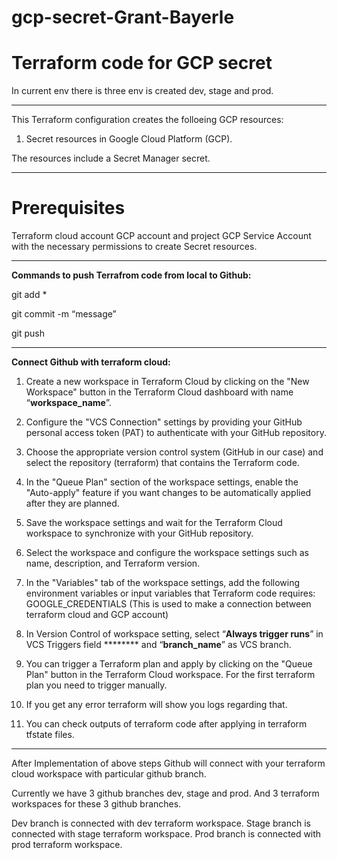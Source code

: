 # gcp-secret-Grant-Bayerle

# Terraform code for GCP secret

In current env there is three env is created dev, stage and prod.

***********************************************************************************************************************************************************************************

This Terraform configuration creates the folloeing GCP resources:

1. Secret resources in Google Cloud Platform (GCP). 

The resources include a Secret Manager secret.

**********************************************************************************************************************************************************************************

# Prerequisites
Terraform cloud account
GCP account and project
GCP Service Account with the necessary permissions to create Secret resources.

**********************************************************************************************************************************************************************************

**Commands to push Terrafrom code from local to Github:**

git add *

git commit -m “message”

git push

************************************************************************************************************************************************************************************

**Connect Github with terraform cloud:**

1. Create a new workspace in Terraform Cloud by clicking on the "New Workspace" button in the Terraform Cloud dashboard with name “**workspace_name**”.
2. Configure the "VCS Connection" settings by providing your GitHub personal access token (PAT)  to authenticate with your GitHub repository.
3. Choose the appropriate version control system (GitHub in our case) and select the repository (terraform) that contains the Terraform code.
4. In the "Queue Plan" section of the workspace settings, enable the "Auto-apply" feature if you want changes to be automatically applied after they are planned.
5. Save the workspace settings and wait for the Terraform Cloud workspace to synchronize with your GitHub repository.
6. Select the workspace and configure the workspace settings such as name, description, and Terraform version.
7. In the "Variables" tab of the workspace settings, add the following environment variables or input variables that Terraform code requires:
   GOOGLE_CREDENTIALS (This is used to make a connection between terraform cloud and GCP account)

8. In Version Control of workspace setting, select “**Always trigger runs**” in VCS Triggers field ******** and “**branch_name**” as VCS branch.
9. You can trigger a Terraform plan and apply by clicking on the "Queue Plan" button in the Terraform Cloud workspace. For the first terraform plan you need to trigger manually.
10. If you get any error terraform will show you logs regarding that.
11. You can check outputs of terraform code after applying in terraform tfstate files.

*************************************************************************************************************************************************************************************

After Implementation of above steps Github will connect with your terraform cloud workspace with particular github branch.

Currently we have 3 github branches dev, stage and prod. And 3 terraform workspaces for these 3 github branches.

Dev branch is connected with dev terraform workspace.
Stage branch is connected with stage terraform workspace.
Prod branch is connected with prod terraform workspace.